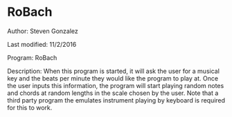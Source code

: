 # RoBach
 Author: Steven Gonzalez
 
 Last modified: 11/2/2016

 Program: RoBach
 
 Description: When this program is started, it will ask the user for a musical key and the beats per minute they would like
 				      the program to play at. Once the user inputs this information, the program will start playing random notes
 				      and chords at random lengths in the scale chosen by the user. Note that a third party program the emulates
 				      instrument playing by keyboard is required for this to work.
